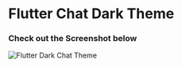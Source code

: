 # Flutter Chat Dark Theme

### Check out the Screenshot below

![Flutter Dark Chat Theme](https://i.ibb.co/2tW7dvx/Screenshot-2019-10-08-02-47-11-431-com-example-chat.png)

